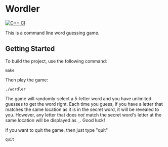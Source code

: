 # Wordler
[![C++ CI](https://github.com/Wataru-Oshima-Tokyo/Wordler/actions/workflows/actions.yml/badge.svg)](https://github.com/Wataru-Oshima-Tokyo/Wordler/actions/workflows/actions.yml)

This is a command line word guessing game.

## Getting Started

To build the project, use the following command:

```
make
```

Then play the game:

```
./wordler
```

The game will randomly-select a 5-letter word and you have unlimited guesses to get the word right. Each time you guess, if you have a letter that matches the same location as it is in the secret word, it will be revealed to you. However, any letter that does *not* match the secret word's letter at the same location will be displayed as `_`. Good luck!


if you want to quit the game, then just type "quit"
```
quit
```

